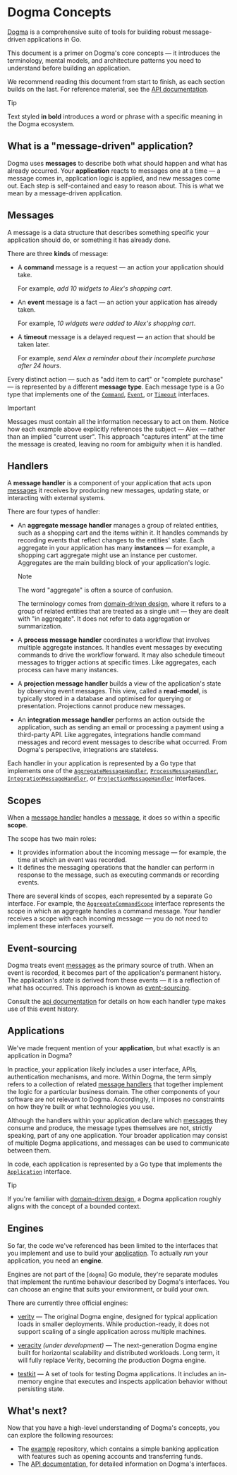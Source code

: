 # Dogma Concepts

[Dogma] is a comprehensive suite of tools for building robust message-driven
applications in Go.

This document is a primer on Dogma's core concepts — it introduces the
terminology, mental models, and architecture patterns you need to understand
before building an application.

We recommend reading this document from start to finish, as each section builds
on the last. For reference material, see the [API documentation].

> [!TIP]
> Text styled **in bold** introduces a word or phrase with a specific meaning
> in the Dogma ecosystem.

## What is a "message-driven" application?

Dogma uses **messages** to describe both what should happen and what has already
occurred. Your **application** reacts to messages one at a time — a message
comes in, application logic is applied, and new messages come out. Each step is
self-contained and easy to reason about. This is what we mean by a
message-driven application.

## Messages

A message is a data structure that describes something specific your application
should do, or something it has already done.

There are three **kinds** of message:

- A **command** message is a request — an action your application should take.

  For example, _add 10 widgets to Alex's shopping cart_.

- An **event** message is a fact — an action your application has already taken.

  For example, _10 widgets were added to Alex's shopping cart_.

- A **timeout** message is a delayed request — an action that should be taken later.

  For example, _send Alex a reminder about their incomplete purchase after 24 hours_.

Every distinct action — such as "add item to cart" or "complete purchase" — is
represented by a different **message type**. Each message type is a Go type that
implements one of the [`Command`], [`Event`], or [`Timeout`] interfaces.

> [!IMPORTANT]
> Messages must contain all the information necessary to act on them. Notice how
> each example above explicitly references the subject — Alex — rather than an
> implied "current user". This approach "captures intent" at the time the
> message is created, leaving no room for ambiguity when it is handled.

## Handlers

A **message handler** is a component of your application that acts upon
[messages] it receives by producing new messages, updating state, or interacting
with external systems.

There are four types of handler:

- An **aggregate message handler** manages a group of related entities, such
  as a shopping cart and the items within it. It handles commands by recording
  events that reflect changes to the entities' state. Each aggregate in your
  application has many **instances** — for example, a shopping cart aggregate
  might use an instance per customer. Aggregates are the main building block of
  your application's logic.

  > [!NOTE]
  > The word "aggregate" is often a source of confusion.
  >
  > The terminology comes from [domain-driven design], where it refers to a
  > group of related entities that are treated as a single unit — they are dealt
  > with "in aggregate". It does not refer to data aggregation or summarization.

- A **process message handler** coordinates a workflow that involves multiple
  aggregate instances. It handles event messages by executing commands to drive
  the workflow forward. It may also schedule timeout messages to trigger actions
  at specific times. Like aggregates, each process can have many instances.

- A **projection message handler** builds a view of the application's state by
  observing event messages. This view, called a **read-model**, is typically
  stored in a database and optimised for querying or presentation. Projections
  cannot produce new messages.

- An **integration message handler** performs an action outside the
  application, such as sending an email or processing a payment using a
  third-party API. Like aggregates, integrations handle command messages and
  record event messages to describe what occurred. From Dogma's perspective,
  integrations are stateless.

Each handler in your application is represented by a Go type that implements one
of the [`AggregateMessageHandler`], [`ProcessMessageHandler`],
[`IntegrationMessageHandler`], or [`ProjectionMessageHandler`] interfaces.

## Scopes

When a [message handler] handles a [message], it does so within a specific
**scope**.

The scope has two main roles:

- It provides information about the incoming message — for example, the time at
  which an event was recorded.
- It defines the messaging operations that the handler can perform in response
  to the message, such as executing commands or recording events.

There are several kinds of scopes, each represented by a separate Go interface.
For example, the [`AggregateCommandScope`] interface represents the scope in
which an aggregate handles a command message. Your handler receives a scope with
each incoming message — you do not need to implement these interfaces yourself.

## Event-sourcing

Dogma treats event [messages] as the primary source of truth. When an event is
recorded, it becomes part of the application's permanent history. The
application's _state_ is derived from these events — it is a reflection of what
has occurred. This approach is known as [event-sourcing].

Consult the [api documentation] for details on how each handler type makes use
of this event history.

## Applications

We've made frequent mention of your **application**, but what exactly is an
application in Dogma?

In practice, your application likely includes a user interface, APIs,
authentication mechanisms, and more. Within Dogma, the term simply refers to a
collection of related [message handlers] that together implement the logic for a
particular business domain. The other components of your software are not
relevant to Dogma. Accordingly, it imposes no constraints on how they're built
or what technologies you use.

Although the handlers within your application declare which [messages] they
consume and produce, the message types themselves are not, strictly speaking,
part of any one application. Your broader application may consist of multiple
Dogma applications, and messages can be used to communicate between them.

In code, each application is represented by a Go type that implements the
[`Application`] interface.

> [!TIP]
> If you're familiar with [domain-driven design], a Dogma application roughly
> aligns with the concept of a bounded context.

## Engines

So far, the code we've referenced has been limited to the interfaces that you
implement and use to build your [application]. To actually _run_ your
application, you need an **engine**.

Engines are not part of the [`dogma`] Go module, they're separate modules that
implement the runtime behaviour described by Dogma's interfaces. You can choose
an engine that suits your environment, or build your own.

There are currently three official engines:

- [verity] — The original Dogma engine, designed for typical application loads
  in smaller deployments. While production-ready, it does not support scaling of
  a single application across multiple machines.

- [veracity] _(under development)_ — The next-generation Dogma engine built for
  horizontal scalability and distributed workloads. Long term, it will fully
  replace Verity, becoming _the_ production Dogma engine.

- [testkit] — A set of tools for testing Dogma applications. It includes an
  in-memory engine that executes and inspects application behavior without
  persisting state.

## What's next?

Now that you have a high-level understanding of Dogma's concepts, you can
explore the following resources:

- The [example] repository, which contains a simple banking application with
  features such as opening accounts and transferring funds.
- The [API documentation], for detailed information on Dogma's interfaces.

<!-- anchors -->

[message]: #messages
[messages]: #messages
[message handler]: #handlers
[message handlers]: #handlers
[application]: #applications
[applications]: #applications

<!-- go modules -->

[dogma]: https://github.com/dogmatiq/dogma
[example]: https://github.com/dogmatiq/example
[testkit]: https://github.com/dogmatiq/testkit
[veracity]: https://github.com/dogmatiq/veracity
[verity]: https://github.com/dogmatiq/verity

<!-- references -->

[api documentation]: https://pkg.go.dev/github.com/dogmatiq/dogma
[`AggregateCommandScope`]: https://pkg.go.dev/github.com/dogmatiq/dogma#AggregateCommandScope
[`AggregateMessageHandler`]: https://pkg.go.dev/github.com/dogmatiq/dogma#AggregateMessageHandler
[`Application`]: https://pkg.go.dev/github.com/dogmatiq/dogma#Application
[`Command`]: https://pkg.go.dev/github.com/dogmatiq/dogma#Command
[`Event`]: https://pkg.go.dev/github.com/dogmatiq/dogma#Event
[`IntegrationMessageHandler`]: https://pkg.go.dev/github.com/dogmatiq/dogma#IntegrationMessageHandler
[`ProcessMessageHandler`]: https://pkg.go.dev/github.com/dogmatiq/dogma#ProcessMessageHandler
[`ProjectionMessageHandler`]: https://pkg.go.dev/github.com/dogmatiq/dogma#ProjectionMessageHandler
[`Timeout`]: https://pkg.go.dev/github.com/dogmatiq/dogma#Timeout

<!-- external references -->

[domain-driven design]: https://en.wikipedia.org/wiki/Domain-driven_design
[event-sourcing]: https://martinfowler.com/eaaDev/EventSourcing.html
